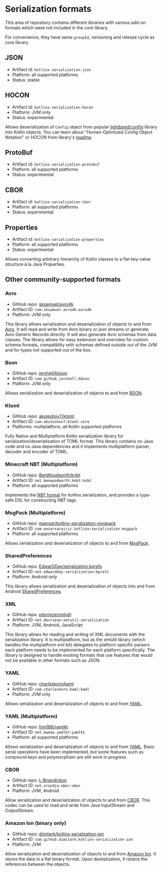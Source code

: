 # Serialization formats

This area of repository contains different libraries with various add-on formats which 
were not included in the core library.

For convenience, they have same `groupId`, versioning and release cycle as core library.

## JSON

* Artifact id: `kotlinx-serialization-json`
* Platform: all supported platforms
* Status: stable

## HOCON 

* Artifact id: `kotlinx-serialization-hocon`
* Platform: JVM only
* Status: experimental

Allows deserialization of `Config` object from popular [lightbend/config](https://github.com/lightbend/config) library 
into Kotlin objects.
You can learn about "Human-Optimized Config Object Notation" or HOCON from library's [readme](https://github.com/lightbend/config#using-hocon-the-json-superset).

## ProtoBuf

* Artifact id: `kotlinx-serialization-protobuf`
* Platform: all supported platforms
* Status: experimental

## CBOR

* Artifact id: `kotlinx-serialization-cbor`
* Platform: all supported platforms
* Status: experimental

## Properties

* Artifact id: `kotlinx-serialization-properties`
* Platform: all supported platforms
* Status: experimental

Allows converting arbitrary hierarchy of Kotlin classes to a flat key-value structure à la Java Properties.

## Other community-supported formats

### Avro

* GitHub repo: [sksamuel/avro4k](https://github.com/sksamuel/avro4k)
* Artifact ID: `com.sksamuel.avro4k:avro4k`
* Platform: JVM only

This library allows serialization and deserialization of objects to and from [Avro](https://avro.apache.org). It will read and write from Avro binary or json streams or generate Avro Generic Records directly. It will also generate Avro schemas from data classes. The library allows for easy extension and overrides for custom schema formats, compatiblity with schemas defined outside out of the JVM and for types not supported out of the box.

### Bson

* GitHub repo: [jershell/kbson](https://github.com/jershell/kbson)
* Artifact ID: `com.github.jershell:kbson`
* Platform: JVM only

Allows serialization and deserialization of objects to and from [BSON](https://docs.mongodb.com/manual/reference/bson-types/).

### Ktoml 
* GitHub repo: [akuleshov7/ktoml](https://github.com/akuleshov7/ktoml)
* Artifact ID: `com.akuleshov7:ktoml-core`
* Platforms: multiplatform, all Kotlin supported platforms

Fully Native and Multiplatform Kotlin serialization library for serialization/deserialization of TOML format.
This library contains no Java code and no Java dependencies and it implements multiplatform parser, decoder and encoder of TOML.

### Minecraft NBT (Multiplatform)

* GitHub repo: [BenWoodworth/knbt](https://github.com/BenWoodworth/knbt)
* Artifact ID: `net.benwoodworth.knbt:knbt`
* Platform: all supported platforms

Implements the [NBT format](https://minecraft.fandom.com/wiki/NBT_format) for kotlinx.serialization, and
provides a type-safe DSL for constructing NBT tags.

### MsgPack (Multiplatform)

* GitHub repo: [esensar/kotlinx-serialization-msgpack](https://github.com/esensar/kotlinx-serialization-msgpack)
* Artifact ID: `com.ensarsarajcic.kotlinx:serialization-msgpack`
* Platform: all supported platforms

Allows serialization and deserialization of objects to and from [MsgPack](https://msgpack.org/).

### SharedPreferences

* GitHub repo: [EdwarDDay/serialization.kprefs](https://github.com/EdwarDDay/serialization.kprefs)
* Artifact ID: `net.edwardday.serialization:kprefs`
* Platform: Android only

This library allows serialization and deserialization of objects into and from Android
[SharedPreferences](https://developer.android.com/reference/android/content/SharedPreferences).

### XML
* GitHub repo: [pdvrieze/xmlutil](https://github.com/pdvrieze/xmlutil)
* Artifact ID: `net.devrieze:xmlutil-serialization`
* Platform: JVM, Android, JavaScript

This library allows for reading and writing of XML documents with the serialization library.
It is multiplatform, but as the xmlutil library (which handles the multiplatform xml bit) 
delegates to platform specific parsers each platform needs to  be implemented for each platform 
specifically. The library is designed to handle existing formats that use features that would 
not be available in other formats such as JSON.

### YAML

* GitHub repo: [charleskorn/kaml](https://github.com/charleskorn/kaml)
* Artifact ID: `com.charleskorn.kaml:kaml`
* Platform: JVM only

Allows serialization and deserialization of objects to and from [YAML](http://yaml.org).

### YAML (Multiplatform)

* GitHub repo: [him188/yamlkt](https://github.com/him188/yamlkt)
* Artifact ID: `net.mamoe.yamlkt:yamlkt`
* Platform: all supported platforms

Allows serialization and deserialization of objects to and from [YAML](http://yaml.org). 
Basic serial operations have been implemented, but some features such as compound keys and polymorphism are still work in progress.

### CBOR

* GitHub repo: [L-Briand/obor](https://github.com/L-Briand/obor)
* Artifact ID: `net.orandja.obor:obor`
* Platform: JVM, Android

Allow serialization and deserialization of objects to and from [CBOR](https://cbor.io/). This codec can be used to read and write from Java InputStream and OutputStream.

### Amazon Ion (binary only)

* GitHub repo: [dimitark/kotlinx-serialization-ion](https://github.com/dimitark/kotlinx-serialization-ion)
* Artifact ID: `com.github.dimitark:kotlinx-serialization-ion`
* Platform: JVM

Allow serialization and deserialization of objects to and from [Amazon Ion](https://amzn.github.io/ion-docs/). It stores the data in a flat binary format. Upon destialization, it retains the references between the objects. 
